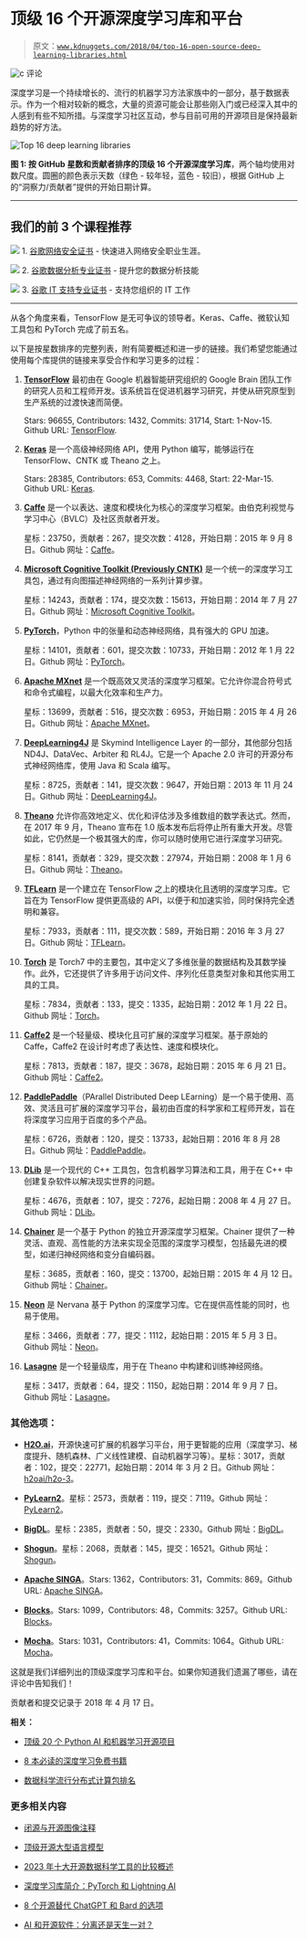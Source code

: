 # 顶级 16 个开源深度学习库和平台

> 原文：[`www.kdnuggets.com/2018/04/top-16-open-source-deep-learning-libraries.html`](https://www.kdnuggets.com/2018/04/top-16-open-source-deep-learning-libraries.html)

![c](img/3d9c022da2d331bb56691a9617b91b90.png) 评论

深度学习是一个持续增长的、流行的机器学习方法家族中的一部分，基于数据表示。作为一个相对较新的概念，大量的资源可能会让那些刚入门或已经深入其中的人感到有些不知所措。与深度学习社区互动，参与目前可用的开源项目是保持最新趋势的好方法。

![Top 16 deep learning libraries](img/4994f223a07036a95421dc36824158fc.png)

**图 1: 按 GitHub 星数和贡献者排序的顶级 16 个开源深度学习库**，两个轴均使用对数尺度。圆圈的颜色表示天数（绿色 - 较年轻，蓝色 - 较旧），根据 GitHub 上的“洞察力/贡献者”提供的开始日期计算。

* * *

## 我们的前 3 个课程推荐

![](img/0244c01ba9267c002ef39d4907e0b8fb.png) 1\. [谷歌网络安全证书](https://www.kdnuggets.com/google-cybersecurity) - 快速进入网络安全职业生涯。

![](img/e225c49c3c91745821c8c0368bf04711.png) 2\. [谷歌数据分析专业证书](https://www.kdnuggets.com/google-data-analytics) - 提升您的数据分析技能

![](img/0244c01ba9267c002ef39d4907e0b8fb.png) 3\. [谷歌 IT 支持专业证书](https://www.kdnuggets.com/google-itsupport) - 支持您组织的 IT 工作

* * *

从各个角度来看，TensorFlow 是无可争议的领导者。Keras、Caffe、微软认知工具包和 PyTorch 完成了前五名。

以下是按星数排序的完整列表，附有简要概述和进一步的链接。我们希望您能通过使用每个库提供的链接来享受合作和学习更多的过程：

1.  [**TensorFlow**](https://www.tensorflow.org/) 最初由在 Google 机器智能研究组织的 Google Brain 团队工作的研究人员和工程师开发。该系统旨在促进机器学习研究，并使从研究原型到生产系统的过渡快速而简便。

    Stars: 96655, Contributors: 1432, Commits: 31714, Start: 1-Nov-15\. Github URL: [TensorFlow](https://github.com/tensorflow/tensorflow).

1.  [**Keras**](https://keras.io/) 是一个高级神经网络 API，使用 Python 编写，能够运行在 TensorFlow、CNTK 或 Theano 之上。

    Stars: 28385, Contributors: 653, Commits: 4468, Start: 22-Mar-15\. Github URL: [Keras](https://github.com/keras-team/keras).

1.  [**Caffe**](http://caffe.berkeleyvision.org/) 是一个以表达、速度和模块化为核心的深度学习框架。由伯克利视觉与学习中心（BVLC）及社区贡献者开发。

    星标：23750，贡献者：267，提交次数：4128，开始日期：2015 年 9 月 8 日。Github 网址：[Caffe](https://github.com/BVLC/caffe)。

1.  [**Microsoft Cognitive Toolkit (Previously CNTK)**](https://docs.microsoft.com/en-gb/cognitive-toolkit/) 是一个统一的深度学习工具包，通过有向图描述神经网络的一系列计算步骤。

    星标：14243，贡献者：174，提交次数：15613，开始日期：2014 年 7 月 27 日。Github 网址：[Microsoft Cognitive Toolkit](https://github.com/Microsoft/CNTK)。

1.  [**PyTorch**](http://pytorch.org/)，Python 中的张量和动态神经网络，具有强大的 GPU 加速。

    星标：14101，贡献者：601，提交次数：10733，开始日期：2012 年 1 月 22 日。Github 网址：[PyTorch](https://github.com/pytorch/pytorch)。

1.  [**Apache MXnet**](https://mxnet.incubator.apache.org/) 是一个既高效又灵活的深度学习框架。它允许你混合符号式和命令式编程，以最大化效率和生产力。

    星标：13699，贡献者：516，提交次数：6953，开始日期：2015 年 4 月 26 日。Github 网址：[Apache MXnet](https://github.com/apache/incubator-mxnet)。

1.  [**DeepLearning4J**](https://deeplearning4j.org/) 是 Skymind Intelligence Layer 的一部分，其他部分包括 ND4J、DataVec、Arbiter 和 RL4J。它是一个 Apache 2.0 许可的开源分布式神经网络库，使用 Java 和 Scala 编写。

    星标：8725，贡献者：141，提交次数：9647，开始日期：2013 年 11 月 24 日。Github 网址：[DeepLearning4J](https://github.com/deeplearning4j/deeplearning4j)。

1.  [**Theano**](http://deeplearning.net/software/theano/) 允许你高效地定义、优化和评估涉及多维数组的数学表达式。然而，在 2017 年 9 月，Theano 宣布在 1.0 版本发布后将停止所有重大开发。尽管如此，它仍然是一个极其强大的库，你可以随时使用它进行深度学习研究。

    星标：8141，贡献者：329，提交次数：27974，开始日期：2008 年 1 月 6 日。Github 网址：[Theano](https://github.com/Theano/Theano)。

1.  [**TFLearn**](http://tflearn.org/) 是一个建立在 TensorFlow 之上的模块化且透明的深度学习库。它旨在为 TensorFlow 提供更高级的 API，以便于和加速实验，同时保持完全透明和兼容。

    星标：7933，贡献者：111，提交次数：589，开始日期：2016 年 3 月 27 日。Github 网址：[TFLearn](https://github.com/tflearn/tflearn)。

1.  [**Torch**](http://torch.ch/) 是 Torch7 中的主要包，其中定义了多维张量的数据结构及其数学操作。此外，它还提供了许多用于访问文件、序列化任意类型对象和其他实用工具的工具。

    星标：7834，贡献者：133，提交：1335，起始日期：2012 年 1 月 22 日。Github 网址：[Torch](https://github.com/torch/torch7)。

1.  [**Caffe2**](https://caffe2.ai/) 是一个轻量级、模块化且可扩展的深度学习框架。基于原始的 Caffe，Caffe2 在设计时考虑了表达性、速度和模块化。

    星标：7813，贡献者：187，提交：3678，起始日期：2015 年 6 月 21 日。Github 网址：[Caffe2](https://github.com/caffe2/caffe2)。

1.  [**PaddlePaddle**](http://www.paddlepaddle.org/)（PArallel Distributed Deep LEarning）是一个易于使用、高效、灵活且可扩展的深度学习平台，最初由百度的科学家和工程师开发，旨在将深度学习应用于百度的多个产品。

    星标：6726，贡献者：120，提交：13733，起始日期：2016 年 8 月 28 日。Github 网址：[PaddlePaddle](https://github.com/PaddlePaddle/Paddle)。

1.  [**DLib**](http://dlib.net/) 是一个现代的 C++ 工具包，包含机器学习算法和工具，用于在 C++ 中创建复杂软件以解决现实世界的问题。

    星标：4676，贡献者：107，提交：7276，起始日期：2008 年 4 月 27 日。Github 网址：[DLib](https://github.com/davisking/dlib)。

1.  [**Chainer**](http://chainer.org/) 是一个基于 Python 的独立开源深度学习框架。Chainer 提供了一种灵活、直观、高性能的方法来实现全范围的深度学习模型，包括最先进的模型，如递归神经网络和变分自编码器。

    星标：3685，贡献者：160，提交：13700，起始日期：2015 年 4 月 12 日。Github 网址：[Chainer](https://github.com/pfnet/chainer)。

1.  [**Neon**](http://neon.nervanasys.com/) 是 Nervana 基于 Python 的深度学习库。它在提供高性能的同时，也易于使用。

    星标：3466，贡献者：77，提交：1112，起始日期：2015 年 5 月 3 日。Github 网址：[Neon](https://github.com/NervanaSystems/neon)。

1.  [**Lasagne**](http://lasagne.readthedocs.org/) 是一个轻量级库，用于在 Theano 中构建和训练神经网络。

    星标：3417，贡献者：64，提交：1150，起始日期：2014 年 9 月 7 日。Github 网址：[Lasagne](https://github.com/Lasagne/Lasagne)。

### 其他选项：

+   **[H2O.ai](http://h2o.ai)**，开源快速可扩展的机器学习平台，用于更智能的应用（深度学习、梯度提升、随机森林、广义线性建模、自动机器学习等）。星标：3017，贡献者：102，提交：22771，起始日期：2014 年 3 月 2 日。Github 网址：[h2oai/h2o-3](https://github.com/h2oai/h2o-3)。

+   **[PyLearn2](http://deeplearning.net/software/pylearn2/)**。星标：2573，贡献者：119，提交：7119。Github 网址：[PyLearn2](https://github.com/lisa-lab/pylearn2)。

+   **[BigDL](https://github.com/intel-analytics/BigDL)**。星标：2385，贡献者：50，提交：2330。Github 网址：[BigDL](https://github.com/intel-analytics/BigDL)。

+   [**Shogun**](http://shogun-toolbox.org/)。星标：2068，贡献者：145，提交：16521。Github 网址：[Shogun](https://github.com/shogun-toolbox/shogun)。

+   [**Apache SINGA**](https://github.com/apache/incubator-singa)。Stars: 1362，Contributors: 31，Commits: 869。Github URL: [Apache SINGA](https://github.com/apache/incubator-singa)。

+   **[Blocks](https://github.com/mila-udem/blocks)**。Stars: 1099，Contributors: 48，Commits: 3257。Github URL: [Blocks](https://github.com/mila-udem/blocks)。

+   [**Mocha**](https://github.com/pluskid/Mocha.jl)。Stars: 1031，Contributors: 41，Commits: 1064。Github URL: [Mocha](https://github.com/pluskid/Mocha.jl)。

这就是我们详细列出的顶级深度学习库和平台。如果你知道我们遗漏了哪些，请在评论中告知我们！

贡献者和提交记录于 2018 年 4 月 17 日。

**相关：**

+   [顶级 20 个 Python AI 和机器学习开源项目](https://www.kdnuggets.com/2018/02/top-20-python-ai-machine-learning-open-source-projects.html)

+   [8 本必读的深度学习免费书籍](https://www.kdnuggets.com/2018/04/top-free-books-deep-learning.html)

+   [数据科学流行分布式计算包排名](https://www.kdnuggets.com/2018/03/top-distributed-computing-packages-data-science.html)

### 更多相关内容

+   [闭源与开源图像注释](https://www.kdnuggets.com/closed-source-vs-open-source-image-annotation)

+   [顶级开源大型语言模型](https://www.kdnuggets.com/2022/09/john-snow-top-open-source-large-language-models.html)

+   [2023 年十大开源数据科学工具的比较概述](https://www.kdnuggets.com/a-comparative-overview-of-the-top-10-open-source-data-science-tools-in-2023)

+   [深度学习库简介：PyTorch 和 Lightning AI](https://www.kdnuggets.com/introduction-to-deep-learning-libraries-pytorch-and-lightning-ai)

+   [8 个开源替代 ChatGPT 和 Bard 的选项](https://www.kdnuggets.com/2023/04/8-opensource-alternative-chatgpt-bard.html)

+   [AI 和开源软件：分离还是天生一对？](https://www.kdnuggets.com/ai-and-open-source-software-separated-at-birth)
